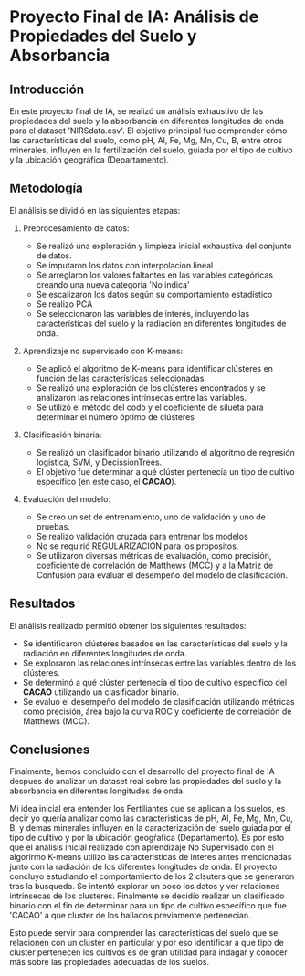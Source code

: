 # Proyecto Final de IA: Análisis de Propiedades del Suelo y Absorbancia

## Introducción
En este proyecto final de IA, se realizó un análisis exhaustivo de las propiedades del suelo y la absorbancia en diferentes longitudes de onda para el dataset 'NIRSdata.csv'. El objetivo principal fue comprender cómo las características del suelo, como pH, Al, Fe, Mg, Mn, Cu, B, entre otros minerales, influyen en la fertilización del suelo, guiada por el tipo de cultivo y la ubicación geográfica (Departamento).

## Metodología
El análisis se dividió en las siguientes etapas:

1. Preprocesamiento de datos:
   - Se realizó una exploración y limpieza inicial exhaustiva del conjunto de datos.
   - Se imputaron los datos con interpolación lineal
   - Se arreglaron los valores faltantes en las variables categóricas creando una nueva categoria 'No indica'
   - Se escalizaron los datos según su comportamiento estadístico
   - Se realizo PCA
   - Se seleccionaron las variables de interés, incluyendo las características del suelo y la radiación en diferentes longitudes de onda.

2. Aprendizaje no supervisado con K-means:
   - Se aplicó el algoritmo de K-means para identificar clústeres en función de las características seleccionadas.
   - Se realizó una exploración de los clústeres encontrados y se analizaron las relaciones intrínsecas entre las variables.
   - Se utilizó el método del codo y el coeficiente de silueta para determinar el número óptimo de clústeres

3. Clasificación binaria:
   - Se realizó un clasificador binario utilizando el algoritmo de regresión logística, SVM, y DecissionTrees.
   - El objetivo fue determinar a qué clúster pertenecía un tipo de cultivo específico (en este caso, el **CACAO**).

4. Evaluación del modelo:
   - Se creo un set de entrenamiento, uno de validación y uno de pruebas.
   - Se realizo validación cruzada para entrenar los modelos
   - No se requirió REGULARIZACIÓN para los propositos.
   - Se utilizaron diversas métricas de evaluación, como precisión, coeficiente de correlación de Matthews (MCC) y a la Matriz de Confusión para evaluar el desempeño del modelo de clasificación.


## Resultados
El análisis realizado permitió obtener los siguientes resultados:

- Se identificaron clústeres basados en las características del suelo y la radiación en diferentes longitudes de onda.
- Se exploraron las relaciones intrínsecas entre las variables dentro de los clústeres.
- Se determinó a qué clúster pertenecía el tipo de cultivo específico del **CACAO** utilizando un clasificador binario.
- Se evaluó el desempeño del modelo de clasificación utilizando métricas como precisión, área bajo la curva ROC y coeficiente de correlación de Matthews (MCC).

## Conclusiones
Finalmente, hemos concluido con el desarrollo del proyecto final de IA despues de analizar un dataset real sobre las propiedades del suelo y la absorbancia en diferentes longitudes de onda.

Mi idea inicial era entender los Fertiliantes que se aplican a los suelos, es decir yo quería analizar como las caracteristicas de pH, Al, Fe, Mg, Mn, Cu, B, y demas minerales influyen en la caracterización del suelo guiada por el tipo de cultivo y por la ubicación geogŕafica (Departamento). Es por esto que el análisis inicial realizado con aprendizaje No Supervisado con el algorirmo K-means utilizo las caracteristicas de interes antes mencionadas junto con la radiación de los diferentes longitudes de onda. El proyecto concluyo estudiando el comportamiento de los 2 clsuters que se generaron tras la busqueda. Se intentó explorar un poco los datos y ver relaciones intrinsecas de los clusteres. Finalmente se decidío realizar un clasificado binario con el fin de determinar para un tipo de cultivo específico que fue 'CACAO' a que cluster de los hallados previamente pertenecian.

Esto puede servir para comprender las caracteristicas del suelo que se relacionen con un cluster en particular y por eso identificar a que tipo de cluster pertenecen los cultivos es de gran utilidad para indagar y conocer más sobre las propiedades adecuadas de los suelos.



